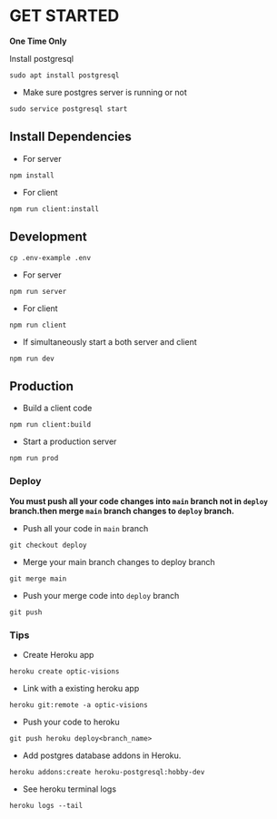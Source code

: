 # GET STARTED

**One Time Only**

Install postgresql
```shell
sudo apt install postgresql
```
- Make sure postgres server is running or not
```
sudo service postgresql start
```
## Install Dependencies

- For server
```shell
npm install
```

- For client
```shell
npm run client:install
```

## Development

```shell
cp .env-example .env
```
- For server
```shell
npm run server
```

- For client
```shell
npm run client
```

- If simultaneously start a both server and client
```shell
npm run dev
```

## Production

- Build a client code
```
npm run client:build
```

- Start a production server
```
npm run prod
```

### Deploy

**You must push all your code changes into `main` branch not in `deploy` branch.then merge `main` branch changes to `deploy` branch.**

- Push all your code in `main` branch

```shell
git checkout deploy
```

- Merge your main branch changes to deploy branch

```shell
git merge main
```
- Push your merge code into `deploy` branch

```shell
git push
```

### Tips

- Create Heroku app
```shell
heroku create optic-visions
```

- Link with a existing heroku app
```
heroku git:remote -a optic-visions
```

- Push your code to heroku
```
git push heroku deploy<branch_name>
```

- Add postgres database addons in Heroku.
```shell
heroku addons:create heroku-postgresql:hobby-dev
```

- See heroku terminal logs
```shell
heroku logs --tail
```
